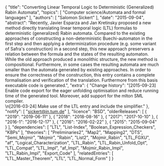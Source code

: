 {
    "title": "Converting Linear Temporal Logic to Deterministic (Generalized) Rabin Automata",
    "topics": [
        "Computer science/Automata and formal languages"
    ],
    "authors": [
        "Salomon Sickert"
    ],
    "date": "2015-09-04",
    "abstract": "Recently, Javier Esparza and Jan Kretinsky proposed a new method directly translating linear temporal logic (LTL) formulas to deterministic (generalized) Rabin automata. Compared to the existing approaches of constructing a non-deterministic Buechi-automaton in the first step and then applying a determinization procedure (e.g. some variant of Safra's construction) in a second step, this new approach preservers a relation between the formula and the states of the resulting automaton. While the old approach produced a monolithic structure, the new method is compositional. Furthermore, in some cases the resulting automata are much smaller than the automata generated by existing approaches. In order to ensure the correctness of the construction, this entry contains a complete formalisation and verification of the translation. Furthermore from this basis executable code is generated.",
    "extra": {
        "Change history": "[2015-09-23] Enable code export for the eager unfolding optimisation and reduce running time of the generated tool. Moreover, add support for the mlton SML compiler.<br>\n[2016-03-24] Make use of the LTL entry and include the simplifier."
    },
    "notify": [
        "sickert@in.tum.de"
    ],
    "licence": "BSD",
    "olderReleases": [
        {
            "2019": "2019-06-11"
        },
        {
            "2018": "2018-08-16"
        },
        {
            "2017": "2017-10-10"
        },
        {
            "2016-1": "2016-12-17"
        },
        {
            "2016": "2016-02-22"
        },
        {
            "2015": "2015-09-04"
        }
    ],
    "dependencies": [
        "LTL",
        "List-Index",
        "Boolean_Expression_Checkers",
        "KBPs"
    ],
    "theories": [
        "Preliminaries2",
        "Map2",
        "Mapping2",
        "DTS",
        "Semi_Mojmir",
        "Mojmir",
        "Rabin",
        "List2",
        "Mojmir_Rabin",
        "LTL_FGXU",
        "af",
        "Logical_Characterization",
        "LTL_Rabin",
        "LTL_Rabin_Unfold_Opt",
        "LTL_Compat",
        "LTL_Impl",
        "af_Impl",
        "Mojmir_Rabin_Impl",
        "LTL_Rabin_Impl",
        "Export_Code"
    ],
    "relatedEntries": [
        "LTL_Master_Theorem",
        "LTL",
        "LTL_Normal_Form"
    ]
}